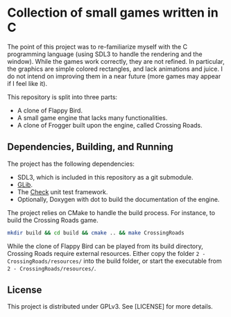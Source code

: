 # Collection of small games written in C

The point of this project was to re-familiarize myself with the C programming language (using SDL3 to handle the rendering and the window). While the games work correctly, they are not refined. In particular, the graphics are simple colored rectangles, and lack animations and juice. I do not intend on improving them in a near future (more games may appear if I feel like it).

This repository is split into three parts:

  - A clone of Flappy Bird.
  - A small game engine that lacks many functionalities.
  - A clone of Frogger built upon the engine, called Crossing Roads.

## Dependencies, Building, and Running

The project has the following dependencies:

  - SDL3, which is included in this repository as a git submodule.
  - [GLib](https://docs.gtk.org/glib/index.html).
  - The [Check](https://libcheck.github.io/check/) unit test framework.
  - Optionally, Doxygen with dot to build the documentation of the engine.

The project relies on CMake to handle the build process.
For instance, to build the Crossing Roads game.

```bash
mkdir build && cd build && cmake .. && make CrossingRoads
```

While the clone of Flappy Bird can be played from its build directory, Crossing Roads require external resources. Either copy the folder `2 - CrossingRoads/resources/` into the build folder, or start the executable from `2 - CrossingRoads/resources/`.

## License

This project is distributed under GPLv3.
See [LICENSE] for more details.

